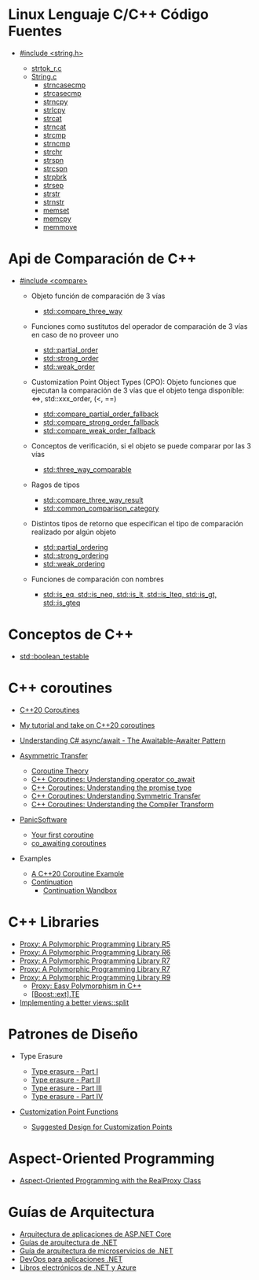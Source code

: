 # Linux Lenguaje C/C++ Código Fuentes

* [#include &lt;string.h&gt;](https://codebrowser.dev/linux/linux/include/linux/string.h.html)

  * [strtok_r.c](https://codebrowser.dev/glibc/glibc/string/strtok_r.c.html)
  * [String.c](https://codebrowser.dev/linux/linux/lib/string.c.html)
    * [strncasecmp](https://codebrowser.dev/linux/linux/lib/string.c.html#strncasecmp)
    * [strcasecmp](https://codebrowser.dev/linux/linux/lib/string.c.html#strcasecmp)
    * [strncpy](https://codebrowser.dev/linux/linux/lib/string.c.html#strncpy)
    * [strlcpy](https://codebrowser.dev/linux/linux/lib/string.c.html#strlcpy)
    * [strcat](https://codebrowser.dev/linux/linux/lib/string.c.html#strcat)
    * [strncat](https://codebrowser.dev/linux/linux/lib/string.c.html#strncat)
    * [strcmp](https://codebrowser.dev/linux/linux/lib/string.c.html#strcmp)
    * [strncmp](https://codebrowser.dev/linux/linux/lib/string.c.html#strncmp)
    * [strchr](https://codebrowser.dev/linux/linux/lib/string.c.html#strchr)
    * [strspn](https://codebrowser.dev/linux/linux/lib/string.c.html#strspn)
    * [strcspn](https://codebrowser.dev/linux/linux/lib/string.c.html#strcspn)
    * [strpbrk](https://codebrowser.dev/linux/linux/lib/string.c.html#strpbrk)
    * [strsep](https://codebrowser.dev/linux/linux/lib/string.c.html#strsep)
    * [strstr](https://codebrowser.dev/linux/linux/lib/string.c.html#strstr)
    * [strnstr](https://codebrowser.dev/linux/linux/lib/string.c.html#strnstr)
    * [memset](https://codebrowser.dev/linux/linux/lib/string.c.html#608)
    * [memcpy](https://codebrowser.dev/linux/linux/lib/string.c.html#695)
    * [memmove](https://codebrowser.dev/linux/linux/lib/string.c.html#716)

# Api de Comparación de C++

* [#include &lt;compare&gt;](https://cpprefjp.github.io/reference/compare.html)

  * Objeto función de comparación de 3 vías
    * [std::compare_three_way](https://cpprefjp.github.io/reference/compare/compare_three_way.html)

  * Funciones como sustitutos del operador de comparación de 3 vías en caso de no proveer uno
    * [std::partial_order](https://cpprefjp.github.io/reference/compare/partial_order.html)
    * [std::strong_order](https://cpprefjp.github.io/reference/compare/strong_order.html)
    * [std::weak_order](https://cpprefjp.github.io/reference/compare/weak_order.html)

  * Customization Point Object Types (CPO): Objeto funciones que ejecutan la comparación de 3 vías que el objeto tenga disponible: &lt;=&gt;, std::xxx_order, (&lt;, ==)
    * [std::compare_partial_order_fallback](https://cpprefjp.github.io/reference/compare/compare_partial_order_fallback.html)
    * [std::compare_strong_order_fallback](https://cpprefjp.github.io/reference/compare/compare_strong_order_fallback.html)
    * [std::compare_weak_order_fallback](https://cpprefjp.github.io/reference/compare/compare_weak_order_fallback.html)

  * Conceptos de verificación, si el objeto se puede comparar por las 3 vías
    * [std::three_way_comparable](https://cpprefjp.github.io/reference/compare/three_way_comparable.html)

  * Ragos de tipos
    * [std::compare_three_way_result](https://cpprefjp.github.io/reference/compare/compare_three_way_result.html)
    * [std::common_comparison_category](https://cpprefjp.github.io/reference/compare/common_comparison_category.html)

  * Distintos tipos de retorno que especifican el tipo de comparación realizado por algún objeto
    * [std::partial_ordering](https://cpprefjp.github.io/reference/compare/partial_ordering.html)
    * [std::strong_ordering](https://cpprefjp.github.io/reference/compare/strong_ordering.html)
    * [std::weak_ordering](https://cpprefjp.github.io/reference/compare/weak_ordering.html)

  * Funciones de comparación con nombres
    * [std::is_eq, std::is_neq, std::is_lt, std::is_lteq, std::is_gt, std::is_gteq](https://cpprefjp.github.io/reference/compare/named_comparison_functions.html)

# Conceptos de C++

* [std::boolean_testable](https://cpprefjp.github.io/reference/concepts/boolean-testable.html)

# C++ coroutines

* [C++20 Coroutines](https://www.andreasbuhr.de/files/2020_10_29_AndreasBuhr_IntroductionToCoroutines.pdf)
* [My tutorial and take on C++20 coroutines](https://www.scs.stanford.edu/~dm/blog/c++-coroutines.html)
* [Understanding C# async/await - The Awaitable-Awaiter Pattern](https://weblogs.asp.net/dixin/understanding-c-sharp-async-await-2-awaitable-awaiter-pattern)

* [Asymmetric Transfer](https://lewissbaker.github.io/)
  * [Coroutine Theory](https://lewissbaker.github.io/2017/09/25/coroutine-theory)
  * [C++ Coroutines: Understanding operator co_await](https://lewissbaker.github.io/2017/11/17/understanding-operator-co-await)
  * [C++ Coroutines: Understanding the promise type](https://lewissbaker.github.io/2018/09/05/understanding-the-promise-type)
  * [C++ Coroutines: Understanding Symmetric Transfer](https://lewissbaker.github.io/2020/05/11/understanding_symmetric_transfer)
  * [C++ Coroutines: Understanding the Compiler Transform](https://lewissbaker.github.io/2022/08/27/understanding-the-compiler-transform)

* [PanicSoftware](https://blog.panicsoftware.com/)
  * [Your first coroutine](https://blog.panicsoftware.com/your-first-coroutine/)
  * [co_awaiting coroutines](https://blog.panicsoftware.com/co_awaiting-coroutines/)

* Examples
  * [A C++20 Coroutine Example](https://mariusbancila.ro/blog/2020/06/22/a-cpp20-coroutine-example/)
  * [Continuation](https://github.com/andreaspfaffenbichler/Continuation)
    * [Continuation Wandbox](https://wandbox.org/permlink/OGjmtFWsgjnn3GxX)

# C++ Libraries

* [Proxy: A Polymorphic Programming Library R5](https://www.open-std.org/jtc1/sc22/wg21/docs/papers/2022/p0957r5.pdf)
* [Proxy: A Polymorphic Programming Library R6](https://www.open-std.org/jtc1/sc22/wg21/docs/papers/2022/p0957r6.pdf)
* [Proxy: A Polymorphic Programming Library R7](https://www.open-std.org/jtc1/sc22/wg21/docs/papers/2022/p0957r7.pdf)
* [Proxy: A Polymorphic Programming Library R7](https://www.open-std.org/jtc1/sc22/wg21/docs/papers/2022/p0957r8.pdf)
* [Proxy: A Polymorphic Programming Library R9](https://www.open-std.org/jtc1/sc22/wg21/docs/papers/2022/p0957r9.pdf)
  * [Proxy: Easy Polymorphism in C++](https://github.com/microsoft/proxy)
  * [[Boost::ext].TE](https://github.com/boost-ext/te)
* [Implementing a better views::split](https://brevzin.github.io/c++/2020/07/06/split-view/)

# Patrones de Diseño

* Type Erasure
  * [Type erasure - Part I](https://akrzemi1.wordpress.com/2013/11/18/type-erasure-part-i/)
  * [Type erasure - Part II](https://akrzemi1.wordpress.com/2013/12/06/type-erasure-part-ii/)
  * [Type erasure - Part III](https://akrzemi1.wordpress.com/2013/12/11/type-erasure-part-iii/)
  * [Type erasure - Part IV](https://akrzemi1.wordpress.com/2014/01/13/type-erasure-part-iv/)

* [Customization Point Functions](https://www.open-std.org/jtc1/sc22/wg21/docs/papers/2018/p1292r0.html)
  * [Suggested Design for Customization Points](https://www.open-std.org/jtc1/sc22/wg21/docs/papers/2015/n4381.html)

# Aspect-Oriented Programming

* [Aspect-Oriented Programming with the RealProxy Class](https://learn.microsoft.com/en-us/archive/msdn-magazine/2014/february/aspect-oriented-programming-aspect-oriented-programming-with-the-realproxy-class)

# Guías de Arquitectura

* [Arquitectura de aplicaciones de ASP.NET Core](https://dotnet.microsoft.com/es-es/learn/aspnet/architecture#ebook-grpc-for-wcf-devs-swimlane)
* [Guías de arquitectura de .NET](https://dotnet.microsoft.com/es-es/learn/dotnet/architecture-guides)
* [Guía de arquitectura de microservicios de .NET](https://dotnet.microsoft.com/es-es/learn/aspnet/microservices-architecture)
* [DevOps para aplicaciones .NET](https://dotnet.microsoft.com/es-es/learn/aspnet/devops)
* [Libros electrónicos de .NET y Azure](https://dotnet.microsoft.com/es-es/learn/azure/architecture)
